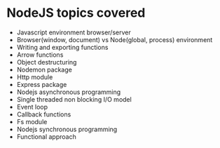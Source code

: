 # NodeJS topics covered

* Javascript environment browser/server
* Browser(window, document) vs Node(global, process) environment
* Writing and exporting functions
* Arrow functions
* Object destructuring 
* Nodemon package
* Http module 
* Express package
* Nodejs asynchronous programming
* Single threaded non blocking I/O model 
* Event loop
* Callback functions
* Fs module
* Nodejs synchronous programming
* Functional approach

